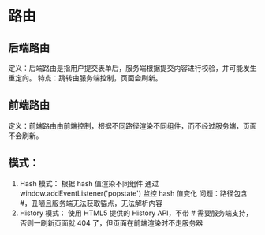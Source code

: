 # 路由

## 后端路由

定义：后端路由是指用户提交表单后，服务端根据提交内容进行校验，并可能发生重定向。
特点：跳转由服务端控制，页面会刷新。

## 前端路由

定义：前端路由由前端控制，根据不同路径渲染不同组件，而不经过服务端，页面不会刷新。

## 模式：

1. Hash 模式：
   根据 hash 值渲染不同组件
   通过 window.addEventListener('popstate') 监控 hash 值变化
   问题：路径包含 #，丑陋且服务端无法获取锚点，无法解析内容
2. History 模式：
   使用 HTML5 提供的 History API，不带 #
   需要服务端支持，否则一刷新页面就 404 了，但页面在前端渲染时不走服务器
